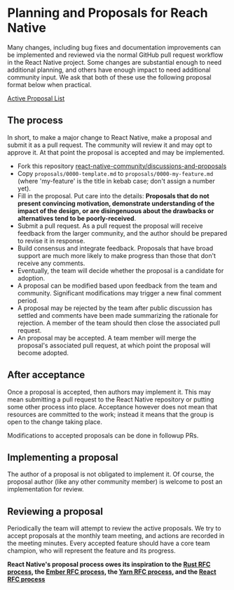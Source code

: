 # Planning and Proposals for Reach Native

Many changes, including bug fixes and documentation improvements can be implemented and reviewed via the normal GitHub pull request workflow in the React Native project. Some changes are substantial enough to need additional planning, and others have enough impact to need additional community input. We ask that both of these use the following proposal format below when practical.

[Active Proposal List](https://github.com/react-native-community/discussions-and-proposals/pulls?q=is%3Aopen)

## The process

In short, to make a major change to React Native, make a proposal and submit it as a pull request. The community will review it and may opt to approve it. At that point the proposal is accepted and may be implemented.

- Fork this repository [react-native-community/discussions-and-proposals](http://github.com/react-native-community/discussions-and-proposals)
- Copy `proposals/0000-template.md` to `proposals/0000-my-feature.md` (where 'my-feature' is the title in kebab case; don't assign a number yet).
- Fill in the proposal. Put care into the details: **Proposals that do not present convincing motivation, demonstrate understanding of the impact of the design, or are disingenuous about the drawbacks or alternatives tend to be poorly-received**.
- Submit a pull request. As a pull request the proposal will receive feedback from the larger community, and the author should be prepared to revise it in response.
- Build consensus and integrate feedback. Proposals that have broad support are much more likely to make progress than those that don't receive any comments.
- Eventually, the team will decide whether the proposal is a candidate for adoption.
- A proposal can be modified based upon feedback from the team and community. Significant modifications may trigger a new final comment period.
- A proposal may be rejected by the team after public discussion has settled and comments have been made summarizing the rationale for rejection. A member of the team should then close the associated pull request.
- An proposal may be accepted. A team member will merge the proposal's associated pull request, at which point the proposal will become adopted.

## After acceptance

Once a proposal is accepted, then authors may implement it. This may mean submitting a pull request to the React Native repository or putting some other process into place. Acceptance however does not mean that resources are committed to the work; instead it means that the group is open to the change taking place.

Modifications to accepted proposals can be done in followup PRs.

## Implementing a proposal

The author of a proposal is not obligated to implement it. Of course, the proposal author (like any other community member) is welcome to post an implementation for review.

## Reviewing a proposal

Periodically the team will attempt to review the active proposals. We try to accept proposals at the monthly team meeting, and actions are recorded in the meeting minutes. Every accepted feature should have a core team champion, who will represent the feature and its progress.

**React Native's proposal process owes its inspiration to the [Rust RFC process], the [Ember RFC process], the [Yarn RFC process], and the [React RFC process]**

[yarn rfc process]: https://github.com/yarnpkg/rfcs
[react rfc process]: https://github.com/reactjs/rfcs
[rust rfc process]: https://github.com/rust-lang/rfcs
[ember rfc process]: https://github.com/emberjs/rfcs
